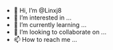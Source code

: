 - 👋 Hi, I’m @Linxj8
- 👀 I’m interested in ...
- 🌱 I’m currently learning ...
- 💞️ I’m looking to collaborate on ...
- 📫 How to reach me ...

<!---
Linxj8/Linxj8 is a ✨ special ✨ repository because its `README.md` (this file) appears on your GitHub profile.
You can click the Preview link to take a look at your changes.
--->
